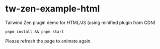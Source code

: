 # tw-zen-example-html

Tailwind Zen plugin demo for HTML/JS (using minified plugin from CDN)

`pnpm install && pnpm start`

Please refresh the page to animate again.
